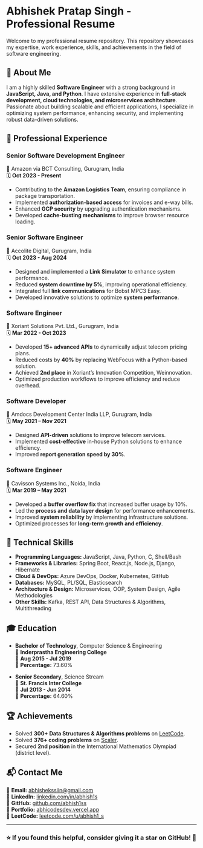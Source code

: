 # Abhishek Pratap Singh - Professional Resume

Welcome to my professional resume repository. This repository showcases my expertise, work experience, skills, and achievements in the field of software engineering.

## 📌 About Me
I am a highly skilled **Software Engineer** with a strong background in **JavaScript, Java, and Python**. I have extensive experience in **full-stack development, cloud technologies, and microservices architecture**. Passionate about building scalable and efficient applications, I specialize in optimizing system performance, enhancing security, and implementing robust data-driven solutions.

## 💼 Professional Experience

### **Senior Software Development Engineer**  
📍 Amazon via BCT Consulting, Gurugram, India  
🗓 **Oct 2023 - Present**  
- Contributing to the **Amazon Logistics Team**, ensuring compliance in package transportation.
- Implemented **authorization-based access** for invoices and e-way bills.
- Enhanced **GCP security** by upgrading authentication mechanisms.
- Developed **cache-busting mechanisms** to improve browser resource loading.

### **Senior Software Engineer**  
📍 Accolite Digital, Gurugram, India  
🗓 **Oct 2023 - Aug 2024**  
- Designed and implemented a **Link Simulator** to enhance system performance.
- Reduced **system downtime by 5%**, improving operational efficiency.
- Integrated full **link communications** for Bobst MPC3 Easy.
- Developed innovative solutions to optimize **system performance**.

### **Software Engineer**  
📍 Xoriant Solutions Pvt. Ltd., Gurugram, India  
🗓 **Mar 2022 - Oct 2023**  
- Developed **15+ advanced APIs** to dynamically adjust telecom pricing plans.
- Reduced costs by **40%** by replacing WebFocus with a Python-based solution.
- Achieved **2nd place** in Xoriant’s Innovation Competition, Weinnovation.
- Optimized production workflows to improve efficiency and reduce overhead.

### **Software Developer**  
📍 Amdocs Development Center India LLP, Gurugram, India  
🗓 **May 2021 – Nov 2021**  
- Designed **API-driven** solutions to improve telecom services.
- Implemented **cost-effective** in-house Python solutions to enhance efficiency.
- Improved **report generation speed by 30%**.

### **Software Engineer**  
📍 Cavisson Systems Inc., Noida, India  
🗓 **Mar 2019 – May 2021**  
- Developed a **buffer overflow fix** that increased buffer usage by 10%.
- Led the **process and data layer design** for performance enhancements.
- Improved **system reliability** by implementing infrastructure solutions.
- Optimized processes for **long-term growth and efficiency**.

## 🔧 Technical Skills
- **Programming Languages:** JavaScript, Java, Python, C, Shell/Bash
- **Frameworks & Libraries:** Spring Boot, React.js, Node.js, Django, Hibernate
- **Cloud & DevOps:** Azure DevOps, Docker, Kubernetes, GitHub
- **Databases:** MySQL, PL/SQL, Elasticsearch
- **Architecture & Design:** Microservices, OOP, System Design, Agile Methodologies
- **Other Skills:** Kafka, REST API, Data Structures & Algorithms, Multithreading

## 🎓 Education
- **Bachelor of Technology**, Computer Science & Engineering  
  🏫 **Inderprastha Engineering College**  
  📅 **Aug 2015 - Jul 2019**  
  🎯 **Percentage:** 73.60%

- **Senior Secondary**, Science Stream  
  🏫 **St. Francis Inter College**  
  📅 **Jul 2013 - Jun 2014**  
  🎯 **Percentage:** 64.60%

## 🏆 Achievements
- Solved **300+ Data Structures & Algorithms problems** on [LeetCode](https://leetcode.com/u/abhish1_s/).
- Solved **376+ coding problems** on [Scaler](https://www.scaler.com/academy/profile/1908d81861b1/).
- Secured **2nd position** in the International Mathematics Olympiad (district level).

## 📬 Contact Me
📧 **Email:** [abhishekssiin@gmail.com](mailto:abhishekssiin@gmail.com)  
💼 **LinkedIn:** [linkedin.com/in/abhish1s](https://www.linkedin.com/in/abhish1s)  
🐙 **GitHub:** [github.com/abhish1ss](https://github.com/abhish1ss)  
📂 **Portfolio:** [abhicodesdev.vercel.app](https://abhicodesdev.vercel.app/)  
📜 **LeetCode:** [leetcode.com/u/abhish1_s](https://leetcode.com/u/abhish1_s/)  

---

### ⭐ If you found this helpful, consider giving it a star on GitHub! 🚀

